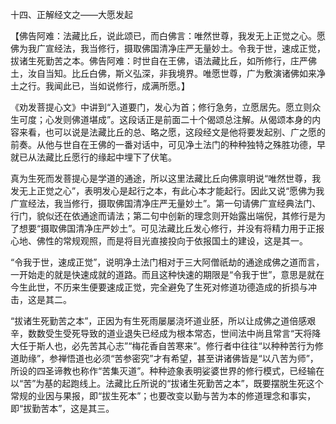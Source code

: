 十四、正解经文之——大愿发起

​    【佛告阿难：法藏比丘，说此颂已，而白佛言：唯然世尊，我发无上正觉之心。愿佛为我广宣经法，我当修行，摄取佛国清净庄严无量妙土。令我于世，速成正觉，拔诸生死勤苦之本。佛告阿难：时世自在王佛，语法藏比丘，如所修行，庄严佛土，汝自当知。比丘白佛，斯义弘深，非我境界。唯愿世尊，广为敷演诸佛如来净土之行。我闻此已，当如说修行，成满所愿。】

​    《劝发菩提心文》中讲到“入道要门，发心为首；修行急务，立愿居先。愿立则众生可度；心发则佛道堪成”。这段话正是前面二十个偈颂总注解。从偈颂本身的内容来看，也可以说是法藏比丘的总、略之愿，这段经文是他将要发起别、广之愿的前奏。从他与世自在王佛的一番对话中，可见净土法门的种种独特之殊胜功德，早就已从法藏比丘愿行的缘起中埋下了伏笔。

​     真为生死而发菩提心是学道的通途，所以这里法藏比丘向佛禀明说“唯然世尊，我发无上正觉之心”，表明发心是起行之本，有此心本才能起行。因此又说“愿佛为我广宣经法，我当修行，摄取佛国清净庄严无量妙土”。第一句请佛广宣经典法门、行门，貌似还在依通途而请法；第二句中创新的理念则开始露出端倪，其修行是为了想要“摄取佛国清净庄严妙土”。可见法藏比丘发心修行，并没有将精力用于正报心地、佛性的常规观照，而是将目光直接投向于依报国土的建设，这是其一。

​     “令我于世，速成正觉”，说明净土法门相对于三大阿僧祇劫的通途成佛之道而言，一开始走的就是快速成就的道路。而且这种快速的期限是“令我于世”，意思是就在今生此世，不历来生便要速成正觉，完全避免了生死对修道功德造成的折损与冲击，这是其二。

​     “拔诸生死勤苦之本”，正因为有生死雨屡屡浇坏道业胚，所以让成佛之道倍感艰辛，数数受生受死导致的道业退失已经成为根本常态，世间法中尚且常言“天将降大任于斯人也，必先苦其心志”“梅花香自苦寒来”。修行者中往往“以种种苦行为修道助缘”，参禅悟道也必须“苦参密究”才有希望，甚至讲诸佛皆是“以八苦为师”，所设的四圣谛教也称作“苦集灭道”。种种迹象表明娑婆世界的修行模式，已经输在以“苦”为基的起跑线上。法藏比丘所说的“拔诸生死勤苦之本”，既要摆脱生死这个常规的业因与果报，即“拔生死本”；也要改变以勤与苦为本的修道理念和事实，即“拔勤苦本”，这是其三。